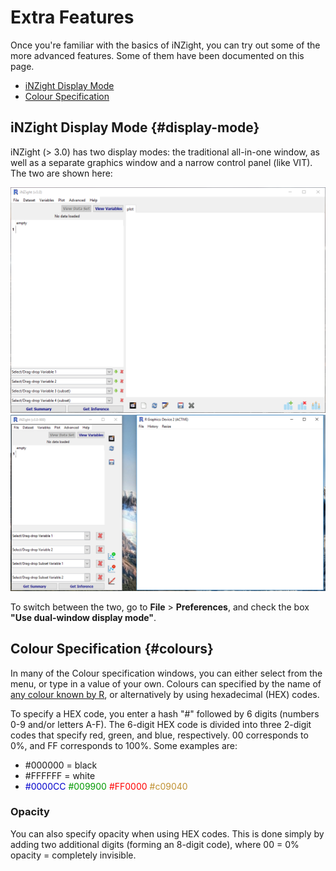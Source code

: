 # Extra Features

Once you're familiar with the basics of iNZight, you can try out some of the more advanced features.
Some of them have been documented on this page.


- [iNZight Display Mode](#display-mode)
- [Colour Specification](#colours)



## iNZight Display Mode  {#display-mode}

iNZight (> 3.0) has two display modes: the traditional all-in-one window, as well as a separate graphics window and a narrow control panel (like VIT).
The two are shown here:

<div class="images-centered equal-height">
  <img src="../../img/user_guides/interface/1_inzight_home.png" alt="iNZight Home - single window">
  <img src="../../img/user_guides/interface/8_inzight_dual_window.png" alt="iNZight Home - dual window">
</div>

To switch between the two, go to __File__ > __Preferences__, and check the box __"Use dual-window display mode"__.




## Colour Specification  {#colours}

In many of the Colour specification windows, you can either select from the menu, or type in a value of your own. Colours can specified by the name of [any colour known by R](http://research.stowers-institute.org/efg/R/Color/Chart/ColorChart.pdf),
or alternatively by using hexadecimal (HEX) codes.

To specify a HEX code, you enter a hash "#" followed by 6 digits (numbers 0-9 and/or letters A-F).
The 6-digit HEX code is divided into three 2-digit codes that specify red, green, and blue, respectively. 00 corresponds to 0%, and FF corresponds to 100%. Some examples are:

- \#000000 = black
- \#FFFFFF = white
- <span style='color: #0000CC'>#0000CC</span>
  <span style='color: #009900'>#009900</span>
  <span style='color: #FF0000'>#FF0000</span>
  <span style='color: #c09030'>#c09040</span>

### Opacity

You can also specify opacity when using HEX codes. This is done simply by adding two additional digits (forming an 8-digit code), where 00 = 0% opacity = completely invisible.


<!-- ### Colour palettes

Thanks to the [`colorspace`](https://cran.r-project.org/web/packages/colorspace/index.html) package,
if you colour by a variable (Add to Plot > Code more variables), you can specify your own colour palette from __Add to Plot__ > __Change plot appearance__ > __Colour palette__ > __Advanced__.

A new window will open in which you can create your own palette, including colour-blind options.  -->
